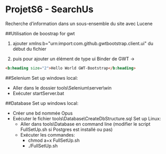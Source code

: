 ﻿# ProjetS6 - SearchUs
Recherche d’information dans un sous-ensemble du site avec Lucene


##Utilisation de boostrap for gwt

1. ajouter xmlns:b="urn:import:com.github.gwtbootstrap.client.ui" du début du fichier

2. puis pour ajouter un élément de type ui Binder de GWT ->
```html
<b:heading size="2">Hello World GWT-Bootstrap</b:heading>
```

##Selenium
Set up windows local:
- Aller dans le dossier tools\Selenium\server\win
- Exécuter startServer.bat

##Database
Set up windows local:
- Créer une bd nommée Opus
- Exécuter le fichier tools\Database\CreateDbStructure.sql
Set up Linux:
    - Aller dans tools\Database en command line (modifier le script FullSetUp.sh si Postgres est installé ou pas)
    - Exécuter les commandes:
        - chmod a+x FullSetUp.sh
        - ./FullSetUp.sh


